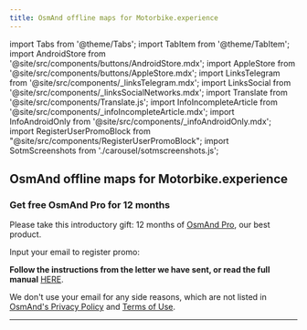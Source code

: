 ```yaml
---
title: OsmAnd offline maps for Motorbike.experience
---
```


import Tabs from '@theme/Tabs';
import TabItem from '@theme/TabItem';
import AndroidStore from '@site/src/components/buttons/AndroidStore.mdx';
import AppleStore from '@site/src/components/buttons/AppleStore.mdx';
import LinksTelegram from '@site/src/components/_linksTelegram.mdx';
import LinksSocial from '@site/src/components/_linksSocialNetworks.mdx';
import Translate from '@site/src/components/Translate.js';
import InfoIncompleteArticle from '@site/src/components/_infoIncompleteArticle.mdx';
import InfoAndroidOnly from '@site/src/components/_infoAndroidOnly.mdx';
import RegisterUserPromoBlock from "@site/src/components/RegisterUserPromoBlock";
import SotmScreenshots from './carousel/sotmscreenshots.js';

## OsmAnd offline maps for Motorbike.experience

### Get free OsmAnd Pro for 12 months 

Please take this introductory gift: 12 months of [OsmAnd Pro](https://osmand.net/docs/user/purchases/android#prices), our best product.

Input your email to register promo:

<RegisterUserPromoBlock  promoKey='motorbike'/>

**Follow the instructions from the letter we have sent, or read the full manual** [HERE](https://osmand.net/promo/manual#english-version).

We don't use your email for any side reasons, which are not listed in [OsmAnd's Privacy Policy](https://osmand.net/docs/legal/privacy-policy) and [Terms of Use](https://osmand.net/docs/legal/terms-of-use).

<SotmScreenshots />

_________________


<LinksSocial/>
<LinksTelegram/>